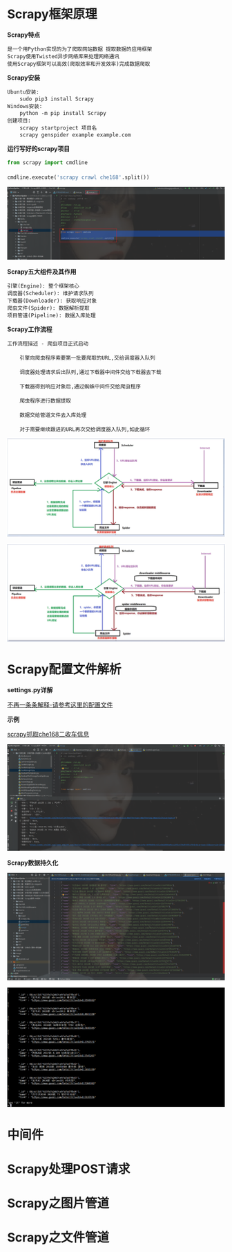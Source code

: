# Scrapy框架原理

**Scrapy特点**

```text
是一个用Python实现的为了爬取网站数据 提取数据的应用框架
Scrapy使用Twisted异步网络库来处理网络通讯
使用Scrapy框架可以高效(爬取效率和开发效率)完成数据爬取
```

**Scrapy安装**

```text
Ubuntu安装:
    sudo pip3 install Scrapy
Windows安装:
    python -m pip install Scrapy
创建项目:
    scrapy startproject 项目名
    scrapy genspider example example.com
```

**运行写好的scrapy项目**
```python
from scrapy import cmdline

cmdline.execute('scrapy crawl che168'.split())
```
![img_57.png](img_57.png)

**Scrapy五大组件及其作用**

```text
引擎(Engine): 整个框架核心
调度器(Scheduler): 维护请求队列
下载器(Downloader): 获取响应对象
爬虫文件(Spider): 数据解析提取
项目管道(Pipeline): 数据入库处理
```

**Scrapy工作流程**

```text
工作流程描述 - 爬虫项目正式启动
    
    引擎向爬虫程序索要第一批要爬取的URL,交给调度器入队列
    
    调度器处理请求后出队列,通过下载器中间件交给下载器去下载
    
    下载器得到响应对象后,通过蜘蛛中间件交给爬虫程序
    
    爬虫程序进行数据提取
    
    数据交给管道文件去入库处理
    
    对于需要继续跟进的URL再次交给调度器入队列,如此循环
```

![img.png](img_19.png)

![img_1.png](img_20.png)

# Scrapy配置文件解析

**settings.py详解**

[不再一条条解释-请参考这里的配置文件](https://github.com/LiuShiYa-github/PythonSpider/blob/master/07%E7%AC%AC%E4%B8%83%E7%AB%A0%EF%BC%9AScrapy%E6%A1%86%E6%9E%B6%2B%E4%B8%AD%E9%97%B4%E4%BB%B6/Che168-middlewares/Che168/settings.py)


**示例**

[scrapy抓取che168二收车信息](https://github.com/LiuShiYa-github/PythonSpider/tree/master/07%E7%AC%AC%E4%B8%83%E7%AB%A0%EF%BC%9AScrapy%E6%A1%86%E6%9E%B6%2B%E4%B8%AD%E9%97%B4%E4%BB%B6/Che168)

![img_58.png](img_58.png)

**Scrapy数据持久化**

![img_60.png](img_60.png)

![img_59.png](img_59.png)


# 中间件

# Scrapy处理POST请求

# Scrapy之图片管道

# Scrapy之文件管道



